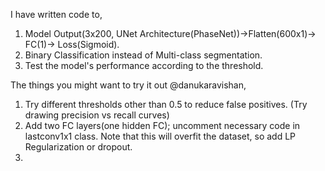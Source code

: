 I have written code to, 

1. Model Output(3x200, UNet Architecture(PhaseNet))->Flatten(600x1)-> FC(1)-> Loss(Sigmoid).
2. Binary Classification instead of Multi-class segmentation.
3. Test the model's performance according to the threshold. 

The things you might want to try it out @danukaravishan, 

1. Try different thresholds other than 0.5 to reduce false positives. (Try drawing precision vs recall curves)
2. Add two FC layers(one hidden FC); uncomment necessary code in lastconv1x1 class. Note that this will overfit the dataset, so add LP Regularization or dropout.
3. 
